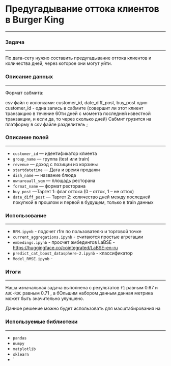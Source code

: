 # Предугадывание оттока клиентов в Burger King
*** 

### Задача
***
По дата-сету нужно составить предугадывание оттока клиентов и количества дней, через которое они могут уйти. 

### Описание данных 
***
Формат сабмита:

csv файл с колонками: customer_id, date_diff_post, buy_post
один customer_id - одна запись в сабмите (совершит ли этот клиент транзакцию в течение 60ти дней с момента последней известной транзакции, и если да, то через сколько дней)
Сабмит грузится на платформу в csv файле разделитель ;



### Описание полей 
***
- `customer_id` — идентификатор клиента
- `group_name` — группа (test или train)
- `revenue` — доход с позиции из корзины
- `startdatetime` — Дата и время продажи
- `dish_name` — название блюда
- `ownareaall_sqm` — площадь ресторана
- `format_name` — формат ресторана
- `buy_post`  —Таргет 1: флаг оттока (0 – отток, 1 – не отток)
- `date_diff_post` — Таргет 2: количество дней между последней покупкой в прошлом и первой в будущем, только в train данных

### Использование  
***

- `RFM.ipynb` - подсчет rfm по пользователю и торговой точке
- `current_aggregations.ipynb` - считаются простые агрегации 
- `embedings.ipynb` - просчет эмбедингов LaBSE - https://huggingface.co/cointegrated/LaBSE-en-ru
- `predict_cat_boost_datasphere-2.ipynb` - классификатор 
- `Model_RMSE.ipynb` - 



### Итоги 
***
Наша изначальная задача выполнена с результатов `f1` равным 0.67 и `AUC-ROC` равным 0.71 , а бОльшим набором данным данная метрика может быть значительно улучшено.

Данное решение можно будет использовать для масштабирования на 

### Используемые библиотеки 
***
- `pandas`
- `numpy`
- `matplotlib`
- `sklearn`
- `

